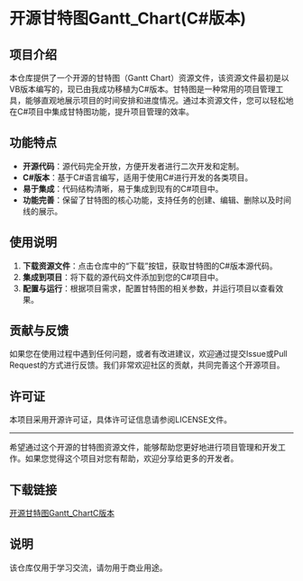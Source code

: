 # 开源甘特图Gantt_Chart(C#版本)

## 项目介绍

本仓库提供了一个开源的甘特图（Gantt Chart）资源文件，该资源文件最初是以VB版本编写的，现已由我成功移植为C#版本。甘特图是一种常用的项目管理工具，能够直观地展示项目的时间安排和进度情况。通过本资源文件，您可以轻松地在C#项目中集成甘特图功能，提升项目管理的效率。

## 功能特点

- **开源代码**：源代码完全开放，方便开发者进行二次开发和定制。
- **C#版本**：基于C#语言编写，适用于使用C#进行开发的各类项目。
- **易于集成**：代码结构清晰，易于集成到现有的C#项目中。
- **功能完善**：保留了甘特图的核心功能，支持任务的创建、编辑、删除以及时间线的展示。

## 使用说明

1. **下载资源文件**：点击仓库中的“下载”按钮，获取甘特图的C#版本源代码。
2. **集成到项目**：将下载的源代码文件添加到您的C#项目中。
3. **配置与运行**：根据项目需求，配置甘特图的相关参数，并运行项目以查看效果。

## 贡献与反馈

如果您在使用过程中遇到任何问题，或者有改进建议，欢迎通过提交Issue或Pull Request的方式进行反馈。我们非常欢迎社区的贡献，共同完善这个开源项目。

## 许可证

本项目采用开源许可证，具体许可证信息请参阅LICENSE文件。

---

希望通过这个开源的甘特图资源文件，能够帮助您更好地进行项目管理和开发工作。如果您觉得这个项目对您有帮助，欢迎分享给更多的开发者。

## 下载链接
[开源甘特图Gantt_ChartC版本](https://pan.quark.cn/s/9b4b6a2523ac)

## 说明

该仓库仅用于学习交流，请勿用于商业用途。
